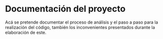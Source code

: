 # Documentación del proyecto

Acá se pretende documentar el proceso de análisis y el paso a paso para la realización del código, también los inconvenientes presentados durante la elaboración de este. 
